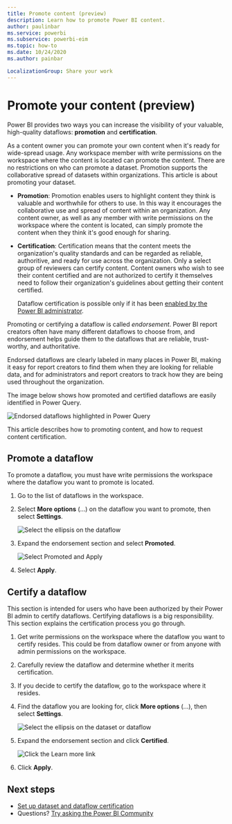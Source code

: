 ```yaml
---
title: Promote content (preview)
description: Learn how to promote Power BI content.
author: paulinbar
ms.service: powerbi
ms.subservice: powerbi-eim
ms.topic: how-to
ms.date: 10/24/2020
ms.author: painbar

LocalizationGroup: Share your work
---
```

# Promote your content (preview)

Power BI provides two ways you can increase the visibility of your valuable, high-quality dataflows: **promotion** and **certification**.

As a content owner you can promote your own content when it's ready for wide-spread usage. Any workspace member with write permissions on the workspace where the content is located can promote the content. There are no restrictions on who can promote a dataset. Promotion supports the collaborative spread of datasets within organizations. This article is about promoting your dataset.

* **Promotion**: Promotion enables users to highlight content they think is valuable and worthwhile for others to use. In this way it encourages the collaborative use and spread of content within an organization. Any content owner, as well as any member with write permissions on the workspace where the content is located, can simply promote the content when they think it's good enough for sharing.

* **Certification**: Certification means that the content meets the organization's quality standards and can be regarded as reliable, authoritive, and ready for use across the organization. Only a select group of reviewers can certify content. Content owners who wish to see their content certified and are not authorized to certify it themselves need to follow their organization's guidelines about getting their content certified.

  Dataflow certification is possible only if it has been [enabled by the Power BI administrator](../admin/service-admin-setup-certification.md).

Promoting or certifying a dataflow is called *endorsement*. Power BI report creators often have many different dataflows to choose from, and endorsement helps guide them to the dataflows that are reliable, trust-worthy, and authoritative.

Endorsed dataflows are clearly labeled in many places in Power BI, making it easy for report creators to find them when they are looking for reliable data, and for administrators and report creators to track how they are being used throughout the organization.

The image below shows how promoted and certified dataflows are easily identified in Power Query.

![Endorsed dataflows highlighted in Power Query](media/service-promote-certify/powerbi-dataflow-endorsement-power-query.png)

This article describes how to promoting content, and how to request content certification.

## Promote a dataflow

To promote a dataflow, you must have write permissions the workspace where the dataflow you want to promote is located.

1. Go to the list of dataflows in the workspace.
 
1. Select **More options** (...) on the dataflow you want to promote, then select **Settings**.

    ![Select the ellipsis on the dataflow](media/service-promote-certify/power-bi-dataflow-settings.png)

1. Expand the endorsement section and select **Promoted**.

    ![Select Promoted and Apply](media/service-promote-certify/power-bi-dataflow-promoted-endorsement.png)

1. Select **Apply**.

## Certify a dataflow

This section is intended for users who have been authorized by their Power BI admin to certify dataflows. Certifying dataflows is a big responsibility. This section explains the certification process you go through.

1. Get write permissions on the workspace where the dataflow you want to certify resides. This could be from dataflow owner or from anyone with admin permissions on the workspace. 

1. Carefully review the dataflow and determine whether it merits certification.

1. If you decide to certify the dataflow, go to the workspace where it resides.
 
1. Find the dataflow you are looking for, click **More options** (...), then select **Settings**.

    ![Select the ellipsis on the dataset or dataflow](media/service-promote-certify/power-bi-dataflow-settings.png)

1. Expand the endorsement section and click **Certified**. 

    ![Click the Learn more link](media/service-promote-certify/service-certify-datasets-dataflows.png)

2. Click **Apply**.

## Next steps

* [Set up dataset and dataflow certification](../admin/service-admin-setup-certification.md)
* Questions? [Try asking the Power BI Community](https://community.powerbi.com/)